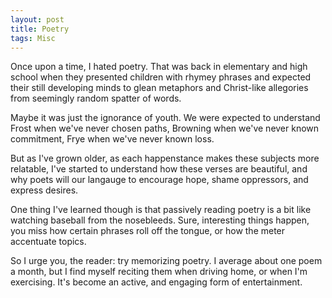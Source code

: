 ```yaml
---
layout: post
title: Poetry
tags: Misc
---
```


Once upon a time, I hated poetry.  That was back in elementary and high school when they presented children with rhymey phrases and expected their still developing minds to glean metaphors and Christ-like allegories from seemingly random spatter of words.

Maybe it was just the ignorance of youth.  We were expected to understand Frost when we've never chosen paths, Browning when we've never known commitment, Frye when we've never known loss.

But as I've grown older, as each happenstance makes these subjects more relatable, I've started to understand how these verses are beautiful, and why poets will our langauge to encourage hope, shame oppressors, and express desires.

One thing I've learned though is that passively reading poetry is a bit like watching baseball from the nosebleeds.  Sure, interesting things happen, you miss how certain phrases roll off the tongue, or how the meter accentuate topics.

So I urge you, the reader: try memorizing poetry. I average about one poem a month, but I find myself reciting them when driving home, or when I'm exercising.  It's become an active, and engaging form of entertainment.